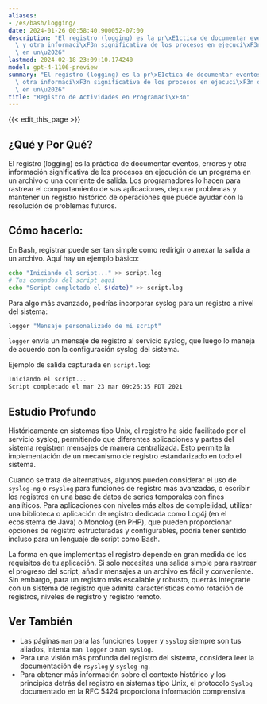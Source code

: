 ```yaml
---
aliases:
- /es/bash/logging/
date: 2024-01-26 00:58:40.900052-07:00
description: "El registro (logging) es la pr\xE1ctica de documentar eventos, errores\
  \ y otra informaci\xF3n significativa de los procesos en ejecuci\xF3n de un programa\
  \ en un\u2026"
lastmod: 2024-02-18 23:09:10.174240
model: gpt-4-1106-preview
summary: "El registro (logging) es la pr\xE1ctica de documentar eventos, errores y\
  \ otra informaci\xF3n significativa de los procesos en ejecuci\xF3n de un programa\
  \ en un\u2026"
title: "Registro de Actividades en Programaci\xF3n"
---
```


{{< edit_this_page >}}

## ¿Qué y Por Qué?

El registro (logging) es la práctica de documentar eventos, errores y otra información significativa de los procesos en ejecución de un programa en un archivo o una corriente de salida. Los programadores lo hacen para rastrear el comportamiento de sus aplicaciones, depurar problemas y mantener un registro histórico de operaciones que puede ayudar con la resolución de problemas futuros.

## Cómo hacerlo:

En Bash, registrar puede ser tan simple como redirigir o anexar la salida a un archivo. Aquí hay un ejemplo básico:

```Bash
echo "Iniciando el script..." >> script.log
# Tus comandos del script aquí
echo "Script completado el $(date)" >> script.log
```

Para algo más avanzado, podrías incorporar syslog para un registro a nivel del sistema:

```Bash
logger "Mensaje personalizado de mi script"
```

`logger` envía un mensaje de registro al servicio syslog, que luego lo maneja de acuerdo con la configuración syslog del sistema.

Ejemplo de salida capturada en `script.log`:

```Bash
Iniciando el script...
Script completado el mar 23 mar 09:26:35 PDT 2021
```

## Estudio Profundo

Históricamente en sistemas tipo Unix, el registro ha sido facilitado por el servicio syslog, permitiendo que diferentes aplicaciones y partes del sistema registren mensajes de manera centralizada. Esto permite la implementación de un mecanismo de registro estandarizado en todo el sistema.

Cuando se trata de alternativas, algunos pueden considerar el uso de `syslog-ng` o `rsyslog` para funciones de registro más avanzadas, o escribir los registros en una base de datos de series temporales con fines analíticos. Para aplicaciones con niveles más altos de complejidad, utilizar una biblioteca o aplicación de registro dedicada como Log4j (en el ecosistema de Java) o Monolog (en PHP), que pueden proporcionar opciones de registro estructuradas y configurables, podría tener sentido incluso para un lenguaje de script como Bash.

La forma en que implementas el registro depende en gran medida de los requisitos de tu aplicación. Si solo necesitas una salida simple para rastrear el progreso del script, añadir mensajes a un archivo es fácil y conveniente. Sin embargo, para un registro más escalable y robusto, querrás integrarte con un sistema de registro que admita características como rotación de registros, niveles de registro y registro remoto.

## Ver También

- Las páginas `man` para las funciones `logger` y `syslog` siempre son tus aliados, intenta `man logger` o `man syslog`.
- Para una visión más profunda del registro del sistema, considera leer la documentación de `rsyslog` y `syslog-ng`.
- Para obtener más información sobre el contexto histórico y los principios detrás del registro en sistemas tipo Unix, el protocolo `Syslog` documentado en la RFC 5424 proporciona información comprensiva.
